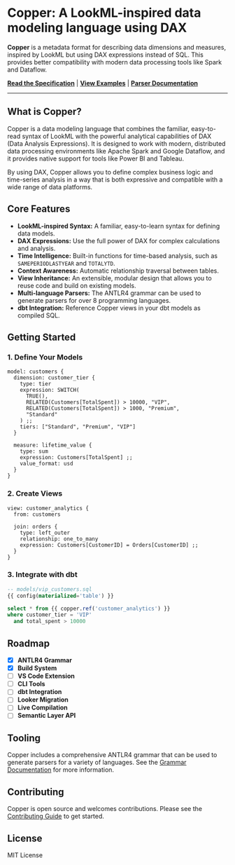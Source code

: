 # Copper: A LookML-inspired data modeling language using DAX

**Copper** is a metadata format for describing data dimensions and measures, inspired by LookML but using DAX expressions instead of SQL. This provides better compatibility with modern data processing tools like Spark and Dataflow.

**[Read the Specification](spec/SPECIFICATION.md)** | **[View Examples](examples/)** | **[Parser Documentation](grammar/README.md)**

---

## What is Copper?

Copper is a data modeling language that combines the familiar, easy-to-read syntax of LookML with the powerful analytical capabilities of DAX (Data Analysis Expressions). It is designed to work with modern, distributed data processing environments like Apache Spark and Google Dataflow, and it provides native support for tools like Power BI and Tableau.

By using DAX, Copper allows you to define complex business logic and time-series analysis in a way that is both expressive and compatible with a wide range of data platforms.

## Core Features

*   **LookML-inspired Syntax:** A familiar, easy-to-learn syntax for defining data models.
*   **DAX Expressions:** Use the full power of DAX for complex calculations and analysis.
*   **Time Intelligence:** Built-in functions for time-based analysis, such as `SAMEPERIODLASTYEAR` and `TOTALYTD`.
*   **Context Awareness:** Automatic relationship traversal between tables.
*   **View Inheritance:** An extensible, modular design that allows you to reuse code and build on existing models.
*   **Multi-language Parsers:** The ANTLR4 grammar can be used to generate parsers for over 8 programming languages.
*   **dbt Integration:** Reference Copper views in your dbt models as compiled SQL.

## Getting Started

### 1. Define Your Models

```copper
model: customers {
  dimension: customer_tier {
    type: tier
    expression: SWITCH(
      TRUE(),
      RELATED(Customers[TotalSpent]) > 10000, "VIP",
      RELATED(Customers[TotalSpent]) > 1000, "Premium",
      "Standard"
    ) ;;
    tiers: ["Standard", "Premium", "VIP"]
  }
  
  measure: lifetime_value {
    type: sum
    expression: Customers[TotalSpent] ;;
    value_format: usd
  }
}
```

### 2. Create Views

```copper
view: customer_analytics {
  from: customers
  
  join: orders {
    type: left_outer
    relationship: one_to_many
    expression: Customers[CustomerID] = Orders[CustomerID] ;;
  }
}
```

### 3. Integrate with dbt

```sql
-- models/vip_customers.sql
{{ config(materialized='table') }}

select * from {{ copper.ref('customer_analytics') }}
where customer_tier = 'VIP'
  and total_spent > 10000
```

## Roadmap

*   [x] **ANTLR4 Grammar**
*   [x] **Build System**
*   [ ] **VS Code Extension**
*   [ ] **CLI Tools**
*   [ ] **dbt Integration**
*   [ ] **Looker Migration**
*   [ ] **Live Compilation**
*   [ ] **Semantic Layer API**

## Tooling

Copper includes a comprehensive ANTLR4 grammar that can be used to generate parsers for a variety of languages. See the [Grammar Documentation](grammar/README.md) for more information.

## Contributing

Copper is open source and welcomes contributions. Please see the [Contributing Guide](CONTRIBUTING.md) to get started.

## License

MIT License
